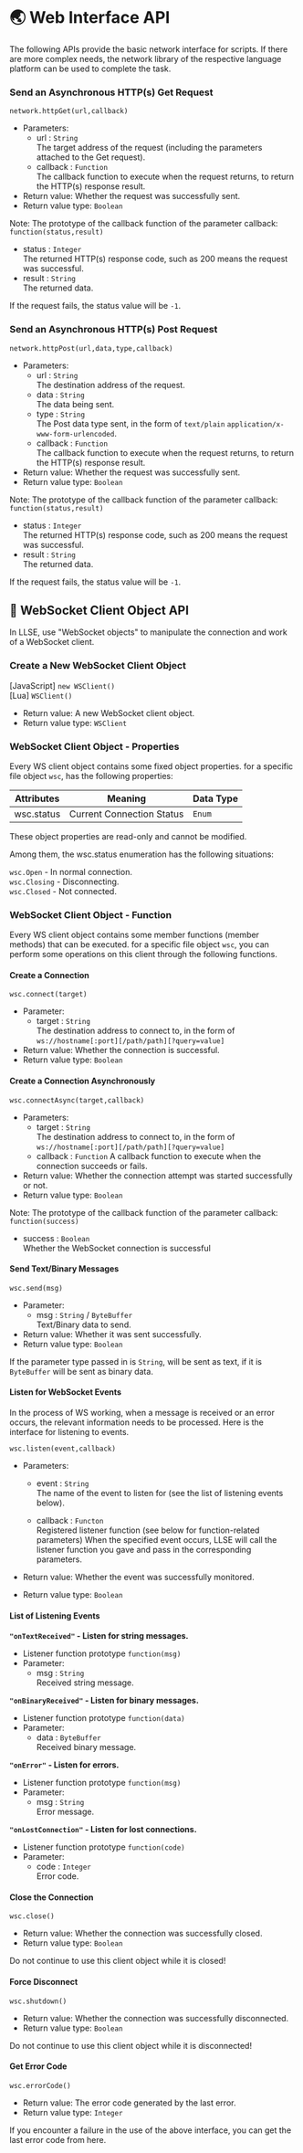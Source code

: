 # 🌏 Web Interface API

The following APIs provide the basic network interface for scripts.
If there are more complex needs, the network library of the respective language platform can be used to complete the task.

### Send an Asynchronous HTTP(s) Get Request  

`network.httpGet(url,callback)`

- Parameters: 
  - url : `String`  
    The target address of the request (including the parameters attached to the Get request).
  - callback : `Function`  
    The callback function to execute when the request returns, to return the HTTP(s) response result.
- Return value: Whether the request was successfully sent.
- Return value type: `Boolean`

Note: The prototype of the callback function of the parameter callback: `function(status,result)`  

- status : `Integer`    
  The returned HTTP(s) response code, such as 200 means the request was successful.
- result : `String`  
  The returned data.

If the request fails, the status value will be `-1`. 



### Send an Asynchronous HTTP(s) Post Request  

`network.httpPost(url,data,type,callback)`

- Parameters: 
  - url : `String`  
    The destination address of the request.
  - data : `String`  
    The data being sent.
  - type : `String`  
    The Post data type sent, in the form of `text/plain` `application/x-www-form-urlencoded`.
  - callback : `Function`  
    The callback function to execute when the request returns, to return the HTTP(s) response result.
- Return value: Whether the request was successfully sent.
- Return value type: `Boolean`

Note: The prototype of the callback function of the parameter callback: `function(status,result)`  

- status : `Integer`    
  The returned HTTP(s) response code, such as 200 means the request was successful.
- result : `String`  
  The returned data.

If the request fails, the status value will be `-1`.



## 🔌 WebSocket Client Object API

In LLSE, use "WebSocket objects" to manipulate the connection and work of a WebSocket client.

### Create a New WebSocket Client Object 

[JavaScript] `new WSClient()`  
[Lua] `WSClient()`

- Return value: A new WebSocket client object.
- Return value type: `WSClient`



### WebSocket Client Object - Properties

Every WS client object contains some fixed object properties. for a specific file object `wsc`, has the following properties:

| Attributes | Meaning                   | Data Type |
| ---------- | ------------------------- | --------- |
| wsc.status | Current Connection Status | `Enum`    |

These object properties are read-only and cannot be modified.

Among them, the wsc.status enumeration has the following situations:

`wsc.Open` - In normal connection.  
`wsc.Closing` - Disconnecting.  
`wsc.Closed` - Not connected.



### WebSocket Client Object - Function

Every WS client object contains some member functions (member methods) that can be executed. for a specific file object `wsc`, you can perform some operations on this client through the following functions.

#### Create a Connection

`wsc.connect(target)`

- Parameter: 
  - target : `String`  
    The destination address to connect to, in the form of `ws://hostname[:port][/path/path][?query=value]`
- Return value: Whether the connection is successful.
- Return value type: `Boolean` 



#### Create a Connection Asynchronously

`wsc.connectAsync(target,callback)`

- Parameters: 
  - target : `String`  
    The destination address to connect to, in the form of `ws://hostname[:port][/path/path][?query=value]`
  - callback : `Function`
    A callback function to execute when the connection succeeds or fails.
- Return value: Whether the connection attempt was started successfully or not.
- Return value type: `Boolean` 

Note: The prototype of the callback function of the parameter callback: `function(success)`  

- success : `Boolean`    
  Whether the WebSocket connection is successful 



#### Send Text/Binary Messages

`wsc.send(msg)`

- Parameter: 
  - msg : `String` / `ByteBuffer`  
    Text/Binary data to send.
- Return value: Whether it was sent successfully.
- Return value type: `Boolean` 

If the parameter type passed in is `String`, will be sent as text, if it is `ByteBuffer` will be sent as binary data.



#### Listen for WebSocket Events 

In the process of WS working, when a message is received or an error occurs, the relevant information needs to be processed. Here is the interface for listening to events.

`wsc.listen(event,callback)`

- Parameters: 

  - event : `String`  
    The name of the event to listen for (see the list of listening events below).

  - callback : `Functon`  
    Registered listener function (see below for function-related parameters)
    When the specified event occurs, LLSE will call the listener function you gave and pass in the corresponding parameters.
- Return value: Whether the event was successfully monitored.
- Return value type: `Boolean` 



#### List of Listening Events

**`"onTextReceived"` - Listen for string messages.**

- Listener function prototype
  `function(msg)`
- Parameter: 
  - msg : `String`  
    Received string message.

**`"onBinaryReceived"` - Listen for binary messages.**

- Listener function prototype 
  `function(data)`
- Parameter: 
  - data : `ByteBuffer`  
    Received binary message.

**`"onError"` - Listen for errors.**

- Listener function prototype 
  `function(msg)`
- Parameter: 
  - msg : `String`  
    Error message.

**`"onLostConnection"` - Listen for lost connections.**

- Listener function prototype 
  `function(code)`
- Parameter: 
  - code : `Integer`  
    Error code.



#### Close the Connection

`wsc.close()`

- Return value: Whether the connection was successfully closed.
- Return value type: `Boolean` 

Do not continue to use this client object while it is closed!



#### Force Disconnect

`wsc.shutdown()`

- Return value: Whether the connection was successfully disconnected.
- Return value type: `Boolean` 

Do not continue to use this client object while it is disconnected!



#### Get Error Code

`wsc.errorCode()`

- Return value: The error code generated by the last error.
- Return value type: `Integer`

If you encounter a failure in the use of the above interface, you can get the last error code from here.
